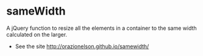 # sameWidth

A jQuery function to resize all the elements in a container to the same width calculated on the larger.

* See the site http://orazionelson.github.io/samewidth/

